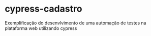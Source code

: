# cypress-cadastro
Exemplificação do desenvlvimento de uma automação de testes na plataforma web utilizando cypress
